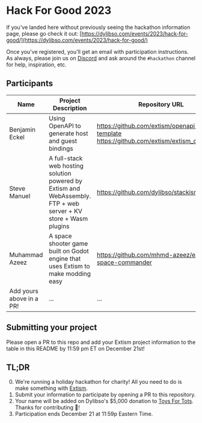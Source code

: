 # Hack For Good 2023

If you've landed here without previously seeing the hackathon information page, please go check it out:
[https://dylibso.com/events/2023/hack-for-good/](https://dylibso.com/events/2023/hack-for-good/)

Once you've registered, you'll get an email with participation instructions. As always, please join us on 
[Discord](https://extism.org/discord) and ask around the `#hackathon` channel for help, inspiration, etc.

## Participants

| Name                 | Project Description                  | Repository URL                | 
| -------------------- | ------------------------------------ | ----------------------------- |
| Benjamin Eckel       | Using OpenAPI to generate host and guest bindings | https://github.com/extism/openapi-rs-pdk-template https://github.com/extism/extism_openapi_rb |
| Steve Manuel         | A full-stack web hosting solution powered by Extism and WebAssembly. FTP + web server + KV store + Wasm plugins | https://github.com/dylibso/stackism |
| Muhammad Azeez | A space shooter game built on Godot engine that uses Extism to make modding easy | https://github.com/mhmd-azeez/extism-space-commander |
| Add yours above in a PR! | ... | ... |

## Submitting your project

Please open a PR to this repo and add your Extism project information to the table in this README by 11:59 pm ET on December 21st!

## TL;DR
0. We're running a holiday hackathon for charity! All you need to do is make something with [Extism](https://extism.org).
1. Submit your information to participate by opening a PR to this repository.
2. Your name will be added on Dylibso's $5,000 donation to [Toys For Tots](https://toysfortots.org). Thanks for contributing 🙏!
3. Participation ends December 21 at 11:59p Eastern Time.
